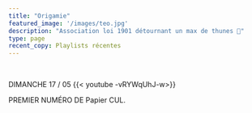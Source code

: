 ```yaml
---
title: "Origamie"
featured_image: '/images/teo.jpg'
description: "Association loi 1901 détournant un max de thunes 🖕"
type: page
recent_copy: Playlists récentes
---
```


<br/>

DIMANCHE 17 / 05
{{< youtube -vRYWqUhJ-w>}}

PREMIER NUMÉRO DE Papier CUL. 
